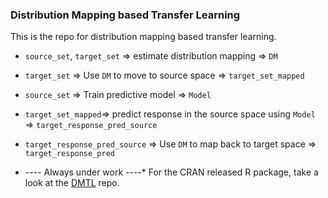 ### Distribution Mapping based Transfer Learning

This is the repo for distribution mapping based transfer learning.  
* `source_set`, `target_set` => estimate distribution mapping => `DM`
* `target_set` => Use `DM` to move to source space => `target_set_mapped`
* `source_set` => Train predictive model => `Model`
* `target_set_mapped`=> predict response in the source space using `Model` => `target_response_pred_source`
* `target_response_pred_source` => Use `DM` to map back to target space => `target_response_pred`

* ---- Always under work ----*
For the CRAN released R package, take a look at the [DMTL](https://github.com/dhruba018/DMTL) repo. 
